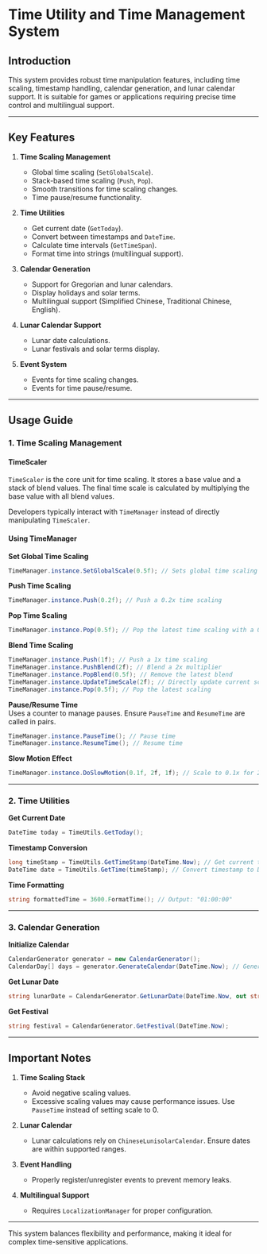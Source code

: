 # Time Utility and Time Management System

## Introduction

This system provides robust time manipulation features, including time scaling, timestamp handling, calendar generation,
and lunar calendar support. It is suitable for games or applications requiring precise time control and multilingual
support.

---

## Key Features

1. **Time Scaling Management**
    - Global time scaling (`SetGlobalScale`).
    - Stack-based time scaling (`Push`, `Pop`).
    - Smooth transitions for time scaling changes.
    - Time pause/resume functionality.

2. **Time Utilities**
    - Get current date (`GetToday`).
    - Convert between timestamps and `DateTime`.
    - Calculate time intervals (`GetTimeSpan`).
    - Format time into strings (multilingual support).

3. **Calendar Generation**
    - Support for Gregorian and lunar calendars.
    - Display holidays and solar terms.
    - Multilingual support (Simplified Chinese, Traditional Chinese, English).

4. **Lunar Calendar Support**
    - Lunar date calculations.
    - Lunar festivals and solar terms display.

5. **Event System**
    - Events for time scaling changes.
    - Events for time pause/resume.

---

## Usage Guide

### 1. Time Scaling Management

#### TimeScaler

`TimeScaler` is the core unit for time scaling. It stores a base value and a stack of blend values. The final time scale
is calculated by multiplying the base value with all blend values.

Developers typically interact with `TimeManager` instead of directly manipulating `TimeScaler`.

#### Using TimeManager

**Set Global Time Scaling**

```csharp  
TimeManager.instance.SetGlobalScale(0.5f); // Sets global time scaling to 0.5x  
```  

**Push Time Scaling**

```csharp  
TimeManager.instance.Push(0.2f); // Push a 0.2x time scaling  
```  

**Pop Time Scaling**

```csharp  
TimeManager.instance.Pop(0.5f); // Pop the latest time scaling with a 0.5s transition  
```  

**Blend Time Scaling**

```csharp  
TimeManager.instance.Push(1f); // Push a 1x time scaling  
TimeManager.instance.PushBlend(2f); // Blend a 2x multiplier  
TimeManager.instance.PopBlend(0.5f); // Remove the latest blend  
TimeManager.instance.UpdateTimeScale(2f); // Directly update current scale to 2x  
TimeManager.instance.Pop(0.5f); // Pop the latest scaling  
```  

**Pause/Resume Time**  
Uses a counter to manage pauses. Ensure `PauseTime` and `ResumeTime` are called in pairs.

```csharp  
TimeManager.instance.PauseTime(); // Pause time  
TimeManager.instance.ResumeTime(); // Resume time  
```  

**Slow Motion Effect**

```csharp  
TimeManager.instance.DoSlowMotion(0.1f, 2f, 1f); // Scale to 0.1x for 2s, recover in 1s  
```  

---

### 2. Time Utilities

**Get Current Date**

```csharp  
DateTime today = TimeUtils.GetToday();  
```  

**Timestamp Conversion**

```csharp  
long timeStamp = TimeUtils.GetTimeStamp(DateTime.Now); // Get current timestamp  
DateTime date = TimeUtils.GetTime(timeStamp); // Convert timestamp to DateTime  
```  

**Time Formatting**

```csharp  
string formattedTime = 3600.FormatTime(); // Output: "01:00:00"  
```  

---

### 3. Calendar Generation

**Initialize Calendar**

```csharp  
CalendarGenerator generator = new CalendarGenerator();  
CalendarDay[] days = generator.GenerateCalendar(DateTime.Now); // Generate current month's calendar  
```  

**Get Lunar Date**

```csharp  
string lunarDate = CalendarGenerator.GetLunarDate(DateTime.Now, out string lunarFestival);  
```  

**Get Festival**

```csharp  
string festival = CalendarGenerator.GetFestival(DateTime.Now);  
```  

---

## Important Notes

1. **Time Scaling Stack**
    - Avoid negative scaling values.
    - Excessive scaling values may cause performance issues. Use `PauseTime` instead of setting scale to 0.

2. **Lunar Calendar**
    - Lunar calculations rely on `ChineseLunisolarCalendar`. Ensure dates are within supported ranges.

3. **Event Handling**
    - Properly register/unregister events to prevent memory leaks.

4. **Multilingual Support**
    - Requires `LocalizationManager` for proper configuration.

--- 

This system balances flexibility and performance, making it ideal for complex time-sensitive applications.